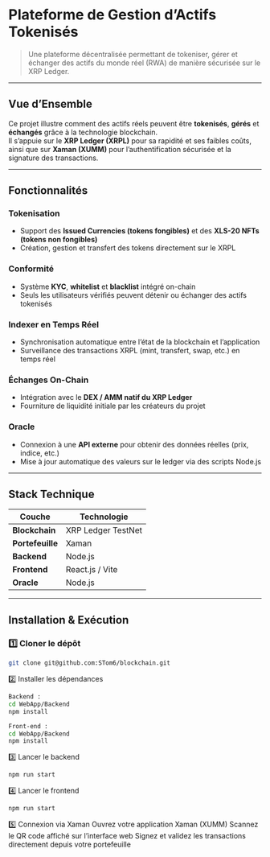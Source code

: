 # Plateforme de Gestion d’Actifs Tokenisés

> Une plateforme décentralisée permettant de tokeniser, gérer et échanger des actifs du monde réel (RWA) de manière sécurisée sur le XRP Ledger.

---

## Vue d’Ensemble

Ce projet illustre comment des actifs réels peuvent être **tokenisés**, **gérés** et **échangés** grâce à la technologie blockchain.  
Il s’appuie sur le **XRP Ledger (XRPL)** pour sa rapidité et ses faibles coûts, ainsi que sur **Xaman (XUMM)** pour l’authentification sécurisée et la signature des transactions.

---

## Fonctionnalités

### Tokenisation
- Support des **Issued Currencies (tokens fongibles)** et des **XLS-20 NFTs (tokens non fongibles)**  
- Création, gestion et transfert des tokens directement sur le XRPL  

### Conformité
- Système **KYC**, **whitelist** et **blacklist** intégré on-chain  
- Seuls les utilisateurs vérifiés peuvent détenir ou échanger des actifs tokenisés  

### Indexer en Temps Réel
- Synchronisation automatique entre l’état de la blockchain et l’application  
- Surveillance des transactions XRPL (mint, transfert, swap, etc.) en temps réel  

### Échanges On-Chain
- Intégration avec le **DEX / AMM natif du XRP Ledger**  
- Fourniture de liquidité initiale par les créateurs du projet  

### Oracle
- Connexion à une **API externe** pour obtenir des données réelles (prix, indice, etc.)  
- Mise à jour automatique des valeurs sur le ledger via des scripts Node.js  

---

## Stack Technique

| Couche | Technologie |
|--------|--------------|
| **Blockchain** | XRP Ledger TestNet |
| **Portefeuille** | Xaman |
| **Backend** | Node.js |
| **Frontend** | React.js / Vite |
| **Oracle** | Node.js |

---

## Installation & Exécution

### 1️⃣ Cloner le dépôt
```bash
git clone git@github.com:STom6/blockchain.git
```

2️⃣ Installer les dépendances
```bash
Backend :
cd WebApp/Backend
npm install

Front-end :
cd WebApp/Backend
npm install
```

3️⃣ Lancer le backend
```bash
npm run start
```

4️⃣ Lancer le frontend
```bash
npm run start
```

5️⃣ Connexion via Xaman
Ouvrez votre application Xaman (XUMM)
Scannez le QR code affiché sur l’interface web
Signez et validez les transactions directement depuis votre portefeuille
